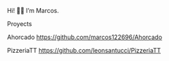 Hi! 👋🏼 I’m Marcos.

Proyects

Ahorcado
https://github.com/marcos122696/Ahorcado

PizzeriaTT
https://github.com/leonsantucci/PizzeriaTT
